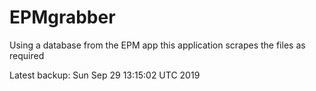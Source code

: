# EPMgrabber
Using a database from the EPM app this application scrapes the files as required


Latest backup: Sun Sep 29 13:15:02 UTC 2019
